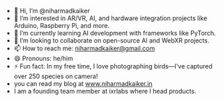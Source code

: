 - 👋 Hi, I’m @niharmadkaiker
- 👀 I’m interested in AR/VR, AI, and hardware integration projects like Arduino, Raspberry Pi, and more.
- 🌱 I’m currently learning AI development with frameworks like PyTorch.
- 💞️ I’m looking to collaborate on open-source AI and WebXR projects.
- 📫 How to reach me: niharmadkaiker@gmail.com
- 😄 Pronouns: he/him
- ⚡ Fun fact: In my free time, I love photographing birds—I've captured over 250 species on camera!
- you can read my blog at www.niharmadkaiker.in
- I am a founding team member at ixrlabs where I head products. 
<!---
niharmadkaiker/niharmadkaiker is a ✨ special ✨ repository because its `README.md` (this file) appears on your GitHub profile.
You can click the Preview link to take a look at your changes.
--->
